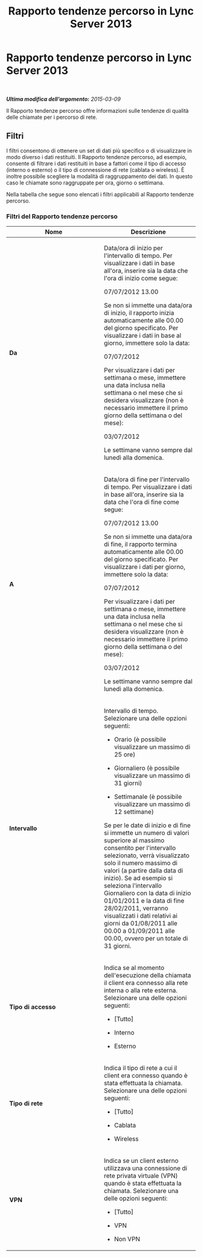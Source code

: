﻿---
title: Rapporto tendenze percorso in Lync Server 2013
TOCTitle: Rapporto tendenze percorso
ms:assetid: 61e2db3c-9f10-4411-8e7e-c6950faf8533
ms:mtpsurl: https://technet.microsoft.com/it-it/library/JJ204941(v=OCS.15)
ms:contentKeyID: 49300755
ms.date: 08/24/2015
mtps_version: v=OCS.15
ms.translationtype: HT
---

# Rapporto tendenze percorso in Lync Server 2013

 

_**Ultima modifica dell'argomento:** 2015-03-09_

Il Rapporto tendenze percorso offre informazioni sulle tendenze di qualità delle chiamate per i percorso di rete.

## Filtri

I filtri consentono di ottenere un set di dati più specifico o di visualizzare in modo diverso i dati restituiti. Il Rapporto tendenze percorso, ad esempio, consente di filtrare i dati restituiti in base a fattori come il tipo di accesso (interno o esterno) o il tipo di connessione di rete (cablata o wireless). È inoltre possibile scegliere la modalità di raggruppamento dei dati. In questo caso le chiamate sono raggruppate per ora, giorno o settimana.

Nella tabella che segue sono elencati i filtri applicabili al Rapporto tendenze percorso.

### Filtri del Rapporto tendenze percorso

<table>
<colgroup>
<col style="width: 50%" />
<col style="width: 50%" />
</colgroup>
<thead>
<tr class="header">
<th>Nome</th>
<th>Descrizione</th>
</tr>
</thead>
<tbody>
<tr class="odd">
<td><p><strong>Da</strong></p></td>
<td><p>Data/ora di inizio per l'intervallo di tempo. Per visualizzare i dati in base all'ora, inserire sia la data che l'ora di inizio come segue:</p>
<p>07/07/2012 13.00</p>
<p>Se non si immette una data/ora di inizio, il rapporto inizia automaticamente alle 00.00 del giorno specificato. Per visualizzare i dati in base al giorno, immettere solo la data:</p>
<p>07/07/2012</p>
<p>Per visualizzare i dati per settimana o mese, immettere una data inclusa nella settimana o nel mese che si desidera visualizzare (non è necessario immettere il primo giorno della settimana o del mese):</p>
<p>03/07/2012</p>
<p>Le settimane vanno sempre dal lunedì alla domenica.</p></td>
</tr>
<tr class="even">
<td><p><strong>A</strong></p></td>
<td><p>Data/ora di fine per l'intervallo di tempo. Per visualizzare i dati in base all'ora, inserire sia la data che l'ora di fine come segue:</p>
<p>07/07/2012 13.00</p>
<p>Se non si immette una data/ora di fine, il rapporto termina automaticamente alle 00.00 del giorno specificato. Per visualizzare i dati per giorno, immettere solo la data:</p>
<p>07/07/2012</p>
<p>Per visualizzare i dati per settimana o mese, immettere una data inclusa nella settimana o nel mese che si desidera visualizzare (non è necessario immettere il primo giorno della settimana o del mese):</p>
<p>03/07/2012</p>
<p>Le settimane vanno sempre dal lunedì alla domenica.</p></td>
</tr>
<tr class="odd">
<td><p><strong>Intervallo</strong></p></td>
<td><p>Intervallo di tempo. Selezionare una delle opzioni seguenti:</p>
<ul>
<li><p>Orario (è possibile visualizzare un massimo di 25 ore)</p></li>
<li><p>Giornaliero (è possibile visualizzare un massimo di 31 giorni)</p></li>
<li><p>Settimanale (è possibile visualizzare un massimo di 12 settimane)</p></li>
</ul>
<p>Se per le date di inizio e di fine si immette un numero di valori superiore al massimo consentito per l'intervallo selezionato, verrà visualizzato solo il numero massimo di valori (a partire dalla data di inizio). Se ad esempio si seleziona l'intervallo Giornaliero con la data di inizio 01/01/2011 e la data di fine 28/02/2011, verranno visualizzati i dati relativi ai giorni da 01/08/2011 alle 00.00 a 01/09/2011 alle 00.00, ovvero per un totale di 31 giorni.</p></td>
</tr>
<tr class="even">
<td><p><strong>Tipo di accesso</strong></p></td>
<td><p>Indica se al momento dell'esecuzione della chiamata il client era connesso alla rete interna o alla rete esterna. Selezionare una delle opzioni seguenti:</p>
<ul>
<li><p>[Tutto]</p></li>
<li><p>Interno</p></li>
<li><p>Esterno</p></li>
</ul></td>
</tr>
<tr class="odd">
<td><p><strong>Tipo di rete</strong></p></td>
<td><p>Indica il tipo di rete a cui il client era connesso quando è stata effettuata la chiamata. Selezionare una delle opzioni seguenti:</p>
<ul>
<li><p>[Tutto]</p></li>
<li><p>Cablata</p></li>
<li><p>Wireless</p></li>
</ul></td>
</tr>
<tr class="even">
<td><p><strong>VPN</strong></p></td>
<td><p>Indica se un client esterno utilizzava una connessione di rete privata virtuale (VPN) quando è stata effettuata la chiamata. Selezionare una delle opzioni seguenti:</p>
<ul>
<li><p>[Tutto]</p></li>
<li><p>VPN</p></li>
<li><p>Non VPN</p></li>
</ul></td>
</tr>
</tbody>
</table>


